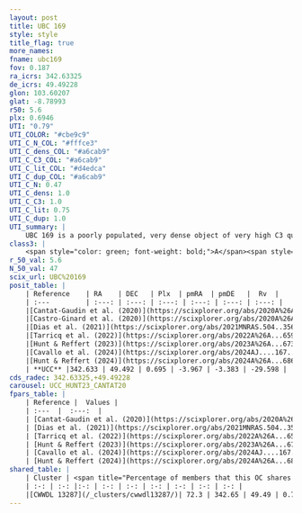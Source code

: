 ```yaml
---
layout: post
title: UBC 169
style: style
title_flag: true
more_names: 
fname: ubc169
fov: 0.187
ra_icrs: 342.63325
de_icrs: 49.49228
glon: 103.60207
glat: -8.78993
r50: 5.6
plx: 0.6946
UTI: "0.79"
UTI_COLOR: "#cbe9c9"
UTI_C_N_COL: "#fffce3"
UTI_C_dens_COL: "#a6cab9"
UTI_C_C3_COL: "#a6cab9"
UTI_C_lit_COL: "#d4edca"
UTI_C_dup_COL: "#a6cab9"
UTI_C_N: 0.47
UTI_C_dens: 1.0
UTI_C_C3: 1.0
UTI_C_lit: 0.75
UTI_C_dup: 1.0
UTI_summary: |
    UBC 169 is a poorly populated, very dense object of very high C3 quality. It is well-studied in the literature. This object shares a significant percentage of members with a later reported entry.
class3: |
    <span style="color: green; font-weight: bold;">A</span><span style="color: green; font-weight: bold;">A</span>
r_50_val: 5.6
N_50_val: 47
scix_url: UBC%20169
posit_table: |
    | Reference    | RA    | DEC   | Plx  | pmRA  | pmDE   |  Rv  |
    | :---         | :---: | :---: | :---: | :---: | :---: | :---: |
    |[Cantat-Gaudin et al. (2020)](https://scixplorer.org/abs/2020A%26A...640A...1C) | 342.627 | 49.494 | 0.704 | -4.009 | -3.378 | -- |
    |[Castro-Ginard et al. (2020)](https://scixplorer.org/abs/2020A%26A...635A..45C) | 342.652 | 49.486 | 0.7 | -4.033 | -3.377 | -- |
    |[Dias et al. (2021)](https://scixplorer.org/abs/2021MNRAS.504..356D) | 342.655 | 49.496 | 0.691 | -4.008 | -3.356 | -29.614 |
    |[Tarricq et al. (2022)](https://scixplorer.org/abs/2022A%26A...659A..59T) | 342.662 | 49.494 | 0.684 | -3.963 | -3.393 | -- |
    |[Hunt & Reffert (2023)](https://scixplorer.org/abs/2023A%26A...673A.114H) | 342.614 | 49.491 | 0.692 | -3.98 | -3.385 | -28.21 |
    |[Cavallo et al. (2024)](https://scixplorer.org/abs/2024AJ....167...12C) | 342.649 | 49.49 | 0.693 | -- | -- | -- |
    |[Hunt & Reffert (2024)](https://scixplorer.org/abs/2024A%26A...686A..42H) | 342.614 | 49.491 | 0.692 | -3.98 | -3.385 | -28.21 |
    | **UCC** |342.633 | 49.492 | 0.695 | -3.967 | -3.383 | -29.598 | 
cds_radec: 342.63325,+49.49228
carousel: UCC_HUNT23_CANTAT20
fpars_table: |
    | Reference |  Values |
    | :---  |  :---:  |
    | [Cantat-Gaudin et al. (2020)](https://scixplorer.org/abs/2020A%26A...640A...1C) | `AVNN=0.26, DMNN=10.65, AgeNN=8.47` |
    | [Dias et al. (2021)](https://scixplorer.org/abs/2021MNRAS.504..356D) | `Av=0.563, Dist=1334, logage=8.487, [Fe/H]=-0.1` |
    | [Tarricq et al. (2022)](https://scixplorer.org/abs/2022A%26A...659A..59T) | `Dist=1304, logAgeNN=8.48` |
    | [Hunt & Reffert (2023)](https://scixplorer.org/abs/2023A%26A...673A.114H) | `AV50=0.277, diffAV50=0.519, MOD50=10.703, logAge50=8.7` |
    | [Cavallo et al. (2024)](https://scixplorer.org/abs/2024AJ....167...12C) | `AV50=0.42, dMod50=10.65, logAge50=8.55, [Fe/H]50=0.26` |
    | [Hunt & Reffert (2024)](https://scixplorer.org/abs/2024A%26A...686A..42H) | `MassJ=176.335` |
shared_table: |
    | Cluster | <span title="Percentage of members that this OC shares with the ones listed">%</span>   | RA   | DEC   | Plx   | pmRA  | pmDE  | Rv | UTI |
    | :-: | :-: |:-: | :-: | :-: | :-: | :-: | :-: | :-: |
    |[CWWDL 13287](/_clusters/cwwdl13287/)| 72.3 | 342.65 | 49.49 | 0.7 | -3.96 | -3.39 | -29.46 |0.0 |
---
```

